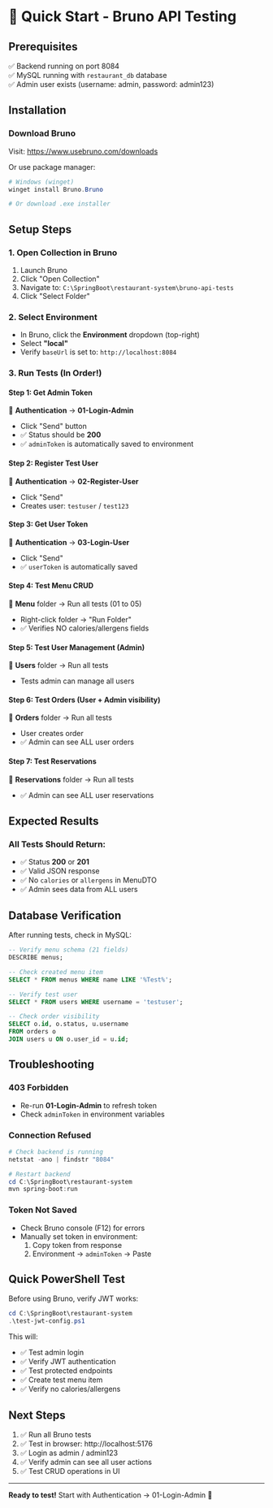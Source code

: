 # 🚀 Quick Start - Bruno API Testing

## Prerequisites
✅ Backend running on port 8084  
✅ MySQL running with `restaurant_db` database  
✅ Admin user exists (username: admin, password: admin123)

## Installation

### Download Bruno
Visit: https://www.usebruno.com/downloads

Or use package manager:
```powershell
# Windows (winget)
winget install Bruno.Bruno

# Or download .exe installer
```

## Setup Steps

### 1. Open Collection in Bruno
1. Launch Bruno
2. Click "Open Collection"  
3. Navigate to: `C:\SpringBoot\restaurant-system\bruno-api-tests`
4. Click "Select Folder"

### 2. Select Environment
- In Bruno, click the **Environment** dropdown (top-right)
- Select **"local"**
- Verify `baseUrl` is set to: `http://localhost:8084`

### 3. Run Tests (In Order!)

#### Step 1: Get Admin Token
📁 **Authentication** → **01-Login-Admin**
- Click "Send" button
- ✅ Status should be **200**
- ✅ `adminToken` is automatically saved to environment

#### Step 2: Register Test User
📁 **Authentication** → **02-Register-User**
- Click "Send"
- Creates user: `testuser` / `test123`

#### Step 3: Get User Token
📁 **Authentication** → **03-Login-User**
- Click "Send"
- ✅ `userToken` is automatically saved

#### Step 4: Test Menu CRUD
📁 **Menu** folder → Run all tests (01 to 05)
- Right-click folder → "Run Folder"
- ✅ Verifies NO calories/allergens fields

#### Step 5: Test User Management (Admin)
📁 **Users** folder → Run all tests
- Tests admin can manage all users

#### Step 6: Test Orders (User + Admin visibility)
📁 **Orders** folder → Run all tests
- User creates order
- ✅ Admin can see ALL user orders

#### Step 7: Test Reservations
📁 **Reservations** folder → Run all tests
- ✅ Admin can see ALL user reservations

## Expected Results

### All Tests Should Return:
- ✅ Status **200** or **201**
- ✅ Valid JSON response
- ✅ No `calories` or `allergens` in MenuDTO
- ✅ Admin sees data from ALL users

## Database Verification

After running tests, check in MySQL:

```sql
-- Verify menu schema (21 fields)
DESCRIBE menus;

-- Check created menu item
SELECT * FROM menus WHERE name LIKE '%Test%';

-- Verify test user
SELECT * FROM users WHERE username = 'testuser';

-- Check order visibility
SELECT o.id, o.status, u.username 
FROM orders o 
JOIN users u ON o.user_id = u.id;
```

## Troubleshooting

### 403 Forbidden
- Re-run **01-Login-Admin** to refresh token
- Check `adminToken` in environment variables

### Connection Refused
```powershell
# Check backend is running
netstat -ano | findstr "8084"

# Restart backend
cd C:\SpringBoot\restaurant-system
mvn spring-boot:run
```

### Token Not Saved
- Check Bruno console (F12) for errors
- Manually set token in environment:
  1. Copy token from response
  2. Environment → `adminToken` → Paste

## Quick PowerShell Test

Before using Bruno, verify JWT works:

```powershell
cd C:\SpringBoot\restaurant-system
.\test-jwt-config.ps1
```

This will:
- ✅ Test admin login
- ✅ Verify JWT authentication
- ✅ Test protected endpoints
- ✅ Create test menu item
- ✅ Verify no calories/allergens

## Next Steps

1. ✅ Run all Bruno tests
2. ✅ Test in browser: http://localhost:5176
3. ✅ Login as admin / admin123
4. ✅ Verify admin can see all user actions
5. ✅ Test CRUD operations in UI

---

**Ready to test!** Start with Authentication → 01-Login-Admin 🚀
